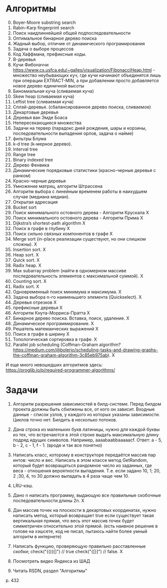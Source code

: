 # Алгоритмы

00. Boyer-Moore substring search
00. Rabin-Karp fingerprint search
22. Поиск наидлиннейшей общей подпоследовательности
23. Оптимальное бинарное дерево поиска
24. Жадный выбор, отличие от динамического програмирования
25. Задача о выборе процессов
26. Код Хаффмана, префиксные коды.
27. B-деревья
28. Кучи Фибоначчи https://www.cs.usfca.edu/~galles/visualization/FibonacciHeap.html - множество неубывающих куч, где кучи начинают объединятся лишь при операции EXTRACT-MIN, а при добавлении просто добавляется новое дерево единичной высоты
00. Биномиальная куча (сливаемая куча)
00. Skew heap (сливаемая куча)
00. Leftist tree (сливаемая куча)
00. Сплэй-деревья.  (сбалансированное дерево поиска, сливаемое)
00. Декартовые деревья
29. Деревья ван Эмде Боаса
30. Непересекающиеся множества
19. Задачи на тервер (парадокс дней рождения, шары и корзины, последовательности выпадения орлов, задача о найме)
41. фильтры Блума
43. k-d tree (k-мерное дерево). 
45. Interval tree
46. Range tree
47. Binary indexed tree
48. Дерево Фенвика
17. Динамические порядковые статистики (красно-черные деревья с ранком)
16. Красно-черные деревья
18. Умножение матриц, алгоритм Штрассена
13. Алгоритм выбора с линейным временем работы в наихудшем случае (медиана медиан).  
14. Открытая адресация        
10. Bucket sort
35. Поиск минимального остовного дерева - Алгоритм Крускала     X
36. Поиск минимального остовного дерева - Алгоритм Прима        X
39. Dijkstra’s shortest-path algorithm          X
32. Поиск в графе в глубину     X
34. Поиск сильно связных компонентов в графе     X
1. Merge sort (in-place реализации существуют, но они слишком сложны).  X
2. Insertion sort.  X
3. Heap sort.  X
4. Quick sort.  X
5. Radix heap.  X
6. Max subarray problem (найти в одномерном массиве последовательность элементов с максимальной суммой).  X
8. Counting sort.  X
9. Radix sort.  X
11. Одновременный поиск минимума и максимума.  X
12. Задача выбора n-го наименьшего элемента (Quickselect).  X
20. Деревья отрезков X
42. префиксные деревья     X
14. Алгоритм Кнута-Морриса-Пратта X
15. Бинарное дерево поиска. Вставка, поиск, удаление. X
21. Динамическое программирование.  X
49. Решатель матемаических выражений    X
31. Поиск в графе в ширину         X
33. Топологическая сортировка в графе.   X
50. Parallel job scheduling (Coffman-Graham algorithm? https://medium.com/@bolerio/scheduling-tasks-and-drawing-graphs-the-coffman-graham-algorithm-3c85eb975ab).  X

И еще много невошедших алгоритмов здесь: https://proglib.io/p/required-programmer-algorithms/

# Задачи 

1. Алгоритм разрешения зависимостей в билд-системе. Перед билдом проекта должны быть сбилжены все, от кого он зависит. Входные данные - список узлов, у каждого из которых указаны зависимости. Циклов точно нет. Билдить в несколько потоков. 
2. Дана строка из маленьких букв латиницы, нужно для каждой буквы из тех, что встречаются в этой строке выдать максимальную длину подряд идущих символов. Например, aaaabaabbaaaaacf. Ответ: a - 5, b - 2, c - 1, f - 1.   (вроде и так все понятно)
3. Написать класс, которому в конструкторе передаётся массив пар интов: число и вес. Написать в этом классе метод GetRandom, который будет возвращаться рандомное число из заданных, где веса - отношения вероятности выпадения. Т.е. если задано 10, 1; 20, 2 ;30, 4, то 30 должно выпадать в 4 раза чаще чем 10. 
4. LRU-кэш.
5. Дано n написать программу, выдающую все правильные скобочные последовательности длины 2n.     X
6. Дан массив точек на плоскости в декартовых координатах, нужно написать метод, который возвращает true если существует такая вертикальная прямая, что весь этот массив точек будет симметричен относительно этой прямой. (есть наивное решение в голове на хэшсете, код не писал, пытаюсь найти более умный алгоритм в интернете)
7. Написать функцию, проверяющую правильно расставленные скобки; check("{()}[]") // true     check("{[}]") // false.    X





1. Посмотреть видео Яндекса из ШАД
2. Читать RSDN, раздел "Алгоритмы"

p. 432